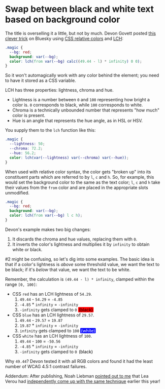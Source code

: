 # Swap between black and white text based on background color

The title is overselling it a little, but not by much. Devon Govett posted [this clever trick](https://bsky.app/profile/devongovett.bsky.social/post/3lcedcdj4qk2y) on Bluesky using [CSS relative colors](https://developer.chrome.com/blog/css-relative-color-syntax) and [LCH](https://developer.mozilla.org/en-US/docs/Web/CSS/color_value/lch):

```css
.magic {
  --bg: red;
  background: var(--bg);
  color: lch(from var(--bg) calc((49.44 - l) * infinity) 0 0);
}
```

So it won't automagically work with any color behind the element; you need to have it stored as a CSS variable.

LCH has three properties: lightness, chroma and hue.

- Lightness is a number between `0` and `100` representing how bright a color is. `0` corresponds to black, while `100` corresponds to white.
- Chroma is a technically unbounded number that represents "how much" color is present.
- Hue is an angle that represents the hue angle, as in HSL or HSV.

You supply them to the `lch` function like this:

```css
.magic {
  --lightness: 50;
  --chroma: 72.2;
  --hue: 56.2;
  color: lch(var(--lightness) var(--chroma) var(--hue));
}
```

When used with relative color syntax, the color gets "broken up" into its constituent parts which are referred to by `l`, `c` and `h`. So, for example, this would set the background color to the same as the text color; `l`, `c` and `h` take their values from the `from` color and are placed in the appropriate slots unmodified.

```css
.magic {
  --bg: red;
  background: var(--bg);
  color: lch(from var(--bg) l c h);
}
```

Devon's example makes two big changes:

1. It discards the chroma and hue values, replacing them with `0`.
2. It inverts the color's lightness and multiplies it by `infinity` to obtain white or black.

#2 might be confusing, so let's dig into some examples. The basic idea is that if a color's lightness is _above_ some threshold value, we want the text to be black; if it's _below_ that value, we want the text to be white.

Remember, the calculation is `(49.44 - l) * infinity`, clamped within the range `[0, 100]`:

- CSS `red` has an LCH lightness of `54.29`.
  1. `49.44` - `54.29` = `-4.85`
  2. `-4.85` \* `infinity` = `-infinity`
  3. `-infinity` gets clamped to `0` <span style="border-radius: 2px; padding: 0 2px; background: red; color: black">(black)</span>
- CSS `blue` has an LCH lightness of `29.57`.
  1. `49.44` - `29.57` = `19.87`
  2. `19.87` \* `infinity` = `-infinity`
  3. `infinity` gets clamped to `100` <span style="border-radius: 2px; padding: 0 2px; background: blue; color: white">(white)</span>
- CSS `white` has an LCH lightness of `100`.
  1. `49.44` - `100` = `-50.56`
  2. `-4.85` \* `infinity` = `-infinity`
  3. `-infinity` gets clamped to `0` <span style="border-radius: 2px; padding: 0 2px; background: white; color: black">(black)</span>

Why `49.44`? Devon tested it with all RGB colors and found it had the least number of WCAG 4.5:1 contrast failures.

Addendum: After publishing, Noah Liebman [pointed out to me](https://mastodon.social/@noleli/113586705788122139) that Lea Verou had [independently come up with the same technique](https://lea.verou.me/blog/2024/contrast-color/) earlier this year!
